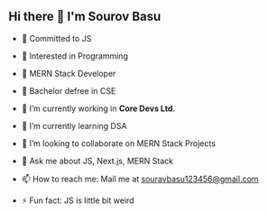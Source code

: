 ## Hi there 👋 I'm Sourov Basu

- 🤍 Committed to JS
- 🤍 Interested in Programming
- 🤍 MERN Stack Developer
- 🤍 Bachelor defree in CSE

- 🔭 I’m currently working in <b>Core Devs Ltd.</b>
- 🌱 I’m currently learning DSA
- 👯 I’m looking to collaborate on MERN Stack Projects
- 💬 Ask me about JS, Next.js, MERN Stack
- 📫 How to reach me: Mail me at souravbasu123456@gmail.com
- ⚡ Fun fact: JS is little bit weird 
